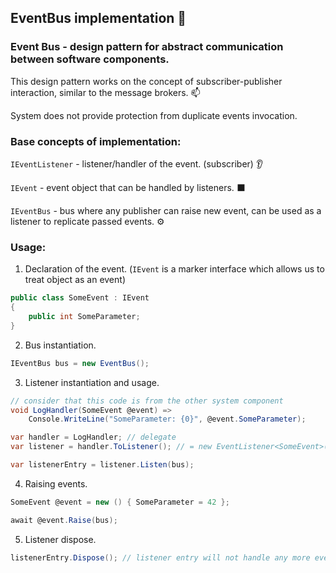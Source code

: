 ## EventBus implementation :bus:

### Event Bus - design pattern for abstract communication between software components.

This design pattern works on the concept of subscriber-publisher interaction, similar to the message brokers. :mailbox:

System does not provide protection from duplicate events invocation.

### Base concepts of implementation:

`IEventListener` - listener/handler of the event. (subscriber) :ear: 

`IEvent` - event object that can be handled by listeners. :black_large_square:

`IEventBus` - bus where any publisher can raise new event, can be used as a listener to replicate passed events. :gear:


### Usage:

1. Declaration of the event. (`IEvent` is a marker interface which allows us to treat object as an event)

```csharp
public class SomeEvent : IEvent
{
    public int SomeParameter;
}
```

2. Bus instantiation.

```csharp
IEventBus bus = new EventBus();
```

3. Listener instantiation and usage.

```csharp
// consider that this code is from the other system component
void LogHandler(SomeEvent @event) =>
    Console.WriteLine("SomeParameter: {0}", @event.SomeParameter);

var handler = LogHandler; // delegate
var listener = handler.ToListener(); // = new EventListener<SomeEvent>(handler);

var listenerEntry = listener.Listen(bus);
```

4. Raising events.

```csharp
SomeEvent @event = new () { SomeParameter = 42 };

await @event.Raise(bus);
```

5. Listener dispose.

```csharp
listenerEntry.Dispose(); // listener entry will not handle any more events from the bus it listens to
```